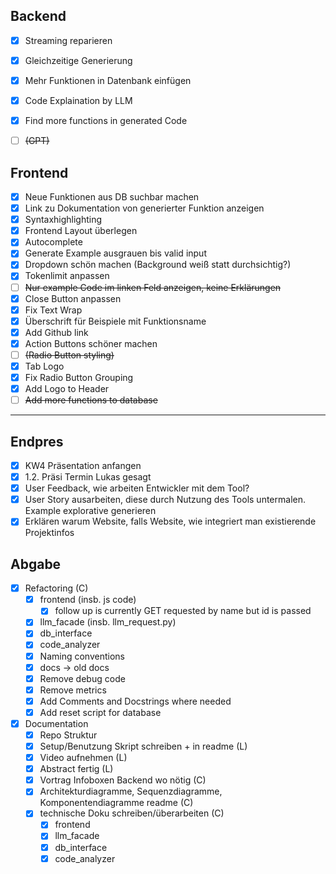 ## Backend
- [x] Streaming reparieren
- [x] Gleichzeitige Generierung
- [x] Mehr Funktionen in Datenbank einfügen
- [x] Code Explaination by LLM
- [x] Find more functions in generated Code
- [ ] ~~(GPT)~~


## Frontend
- [x] Neue Funktionen aus DB suchbar machen
- [x] Link zu Dokumentation von generierter Funktion anzeigen
- [x] Syntaxhighlighting
- [x] Frontend Layout überlegen
- [x] Autocomplete
- [x] Generate Example ausgrauen bis valid input
- [x] Dropdown schön machen (Background weiß statt durchsichtig?)
- [x] Tokenlimit anpassen
- [ ] ~~Nur example Code im linken Feld anzeigen, keine Erklärungen~~
- [x] Close Button anpassen
- [x] Fix Text Wrap
- [x] Überschrift für Beispiele mit Funktionsname
- [x] Add Github link
- [x] Action Buttons schöner machen
- [ ] ~~(Radio Button styling)~~
- [x] Tab Logo
- [x] Fix Radio Button Grouping
- [x] Add Logo to Header
- [ ] ~~Add more functions to database~~

-------------------------------------------------------------------------------

## Endpres
- [x] KW4 Präsentation anfangen
- [x] 1.2. Präsi Termin Lukas gesagt
- [x] User Feedback, wie arbeiten Entwickler mit dem Tool?
- [x] User Story ausarbeiten, diese durch Nutzung des Tools untermalen. Example explorative generieren
- [x] Erklären warum Website, falls Website, wie integriert man existierende Projektinfos

## Abgabe
- [x] Refactoring (C)
  - [x] frontend (insb. js code)
    - [x] follow up is currently GET requested by name but id is passed
  - [x] llm_facade (insb. llm_request.py)
  - [x] db_interface
  - [x] code_analyzer
  - [x] Naming conventions
  - [x] docs -> old docs
  - [x] Remove debug code
  - [x] Remove metrics
  - [x] Add Comments and Docstrings where needed
  - [x] Add reset script for database
- [x] Documentation
  - [x] Repo Struktur
  - [x] Setup/Benutzung Skript schreiben + in readme (L)
  - [x] Video aufnehmen (L)
  - [x] Abstract fertig (L)
  - [x] Vortrag Infoboxen Backend wo nötig (C)
  - [x] Architekturdiagramme, Sequenzdiagramme, Komponentendiagramme readme (C)
  - [x] technische Doku schreiben/überarbeiten (C)
    - [x] frontend
    - [x] llm_facade
    - [x] db_interface
    - [x] code_analyzer
